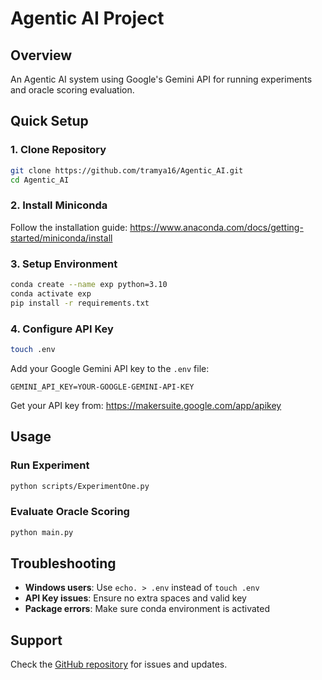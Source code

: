 # Agentic AI Project

## Overview

An Agentic AI system using Google's Gemini API for running experiments and oracle scoring evaluation.

## Quick Setup

### 1. Clone Repository

```bash
git clone https://github.com/tramya16/Agentic_AI.git
cd Agentic_AI
```

### 2. Install Miniconda

Follow the installation guide: https://www.anaconda.com/docs/getting-started/miniconda/install

### 3. Setup Environment

```bash
conda create --name exp python=3.10
conda activate exp
pip install -r requirements.txt
```

### 4. Configure API Key

```bash
touch .env
```

Add your Google Gemini API key to the `.env` file:

```env
GEMINI_API_KEY=YOUR-GOOGLE-GEMINI-API-KEY
```

Get your API key from: https://makersuite.google.com/app/apikey

## Usage

### Run Experiment

```bash
python scripts/ExperimentOne.py
```

### Evaluate Oracle Scoring

```bash
python main.py
```

## Troubleshooting

- **Windows users**: Use `echo. > .env` instead of `touch .env`
- **API Key issues**: Ensure no extra spaces and valid key
- **Package errors**: Make sure conda environment is activated

## Support

Check the [GitHub repository](https://github.com/tramya16/Agentic_AI.git) for issues and updates.
